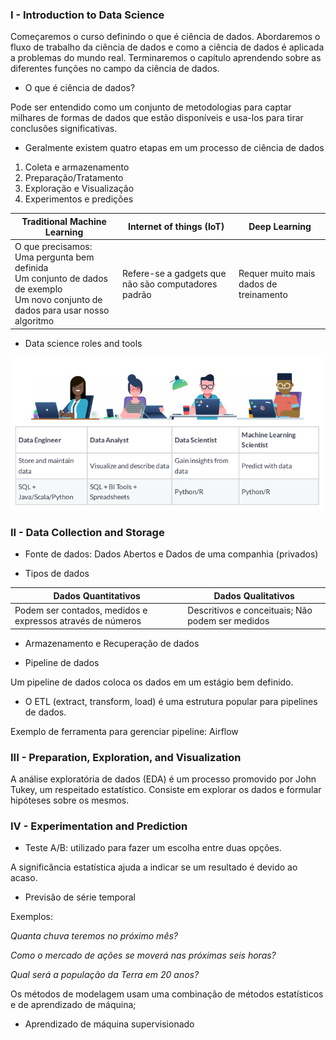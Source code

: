 ### I - Introduction to Data Science

Começaremos o curso definindo o que é ciência de dados. Abordaremos o fluxo de trabalho da ciência de dados e como a ciência de dados é aplicada a problemas do mundo real. Terminaremos o capítulo aprendendo sobre as diferentes funções no campo da ciência de dados.

- O que é ciência de dados?

Pode ser entendido como um conjunto de metodologias para captar milhares de formas de dados que estão disponíveis e usa-los para tirar conclusões significativas.

* Geralmente existem quatro etapas em um processo de ciência de dados


1. Coleta e armazenamento 
2. Preparação/Tratamento
3. Exploração e Visualização 
4. Experimentos e predições


|Traditional Machine Learning|Internet of things (IoT) |Deep Learning|
|---------|---------|---------|
|O que precisamos:<br/> Uma pergunta bem definida <br/> Um conjunto de dados de exemplo<br/>  Um novo conjunto de dados para usar nosso algoritmo|Refere-se a gadgets que não são computadores padrão| Requer muito mais dados de treinamento|

- Data science roles and tools

![](https://github.com/Marcos314/Data-Science-for-Everyone/blob/master/folder/rolesDS.png)


### II - Data Collection and Storage

- Fonte de dados: Dados Abertos e Dados de uma companhia (privados)

-  Tipos de dados
  
|Dados Quantitativos  |Dados Qualitativos |
|---------|---------|
|Podem ser contados, medidos e expressos através de números     |Descritivos e conceituais; Não podem ser medidos         |

- Armazenamento e Recuperação de dados

- Pipeline de dados

Um pipeline de dados coloca os dados em um estágio bem definido.
  
 * O ETL (extract, transform, load) é uma estrutura popular para pipelines de dados.

Exemplo de ferramenta para gerenciar pipeline: Airflow


### III - Preparation, Exploration, and Visualization

A análise exploratória de dados (EDA) é um processo promovido por John Tukey, um respeitado estatístico. Consiste em explorar os dados e formular hipóteses sobre os mesmos.

### IV - Experimentation and Prediction

- Teste A/B: utilizado para fazer um escolha entre duas opções.

A significância estatística ajuda a indicar se um resultado é devido ao acaso.

- Previsão de série temporal
 
Exemplos:

*Quanta chuva teremos no próximo mês?*

*Como o mercado de ações se moverá nas próximas seis horas?*

*Qual será a população da Terra em 20 anos?*

Os métodos de modelagem usam uma combinação de métodos estatísticos e de aprendizado de máquina;

- Aprendizado de máquina supervisionado

